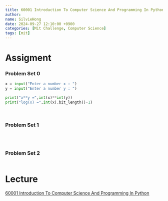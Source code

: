 ```yaml
---
title: 60001 Introduction To Computer Science And Programming In Python
author: 
name: SilvieHong
date: 2024-09-27 12:10:00 +0900
categories: [Mit Challenge, Computer Science]
tags: [mit]
---
```


# Assigment
### Problem Set 0
```python
x = input("Enter a number x : ")
y = input("Enter a number y : ")

print("x**y =",int(x)**int(y))
print("log(x) =",int(x).bit_length()-1)
```
<br>

### Problem Set 1
```python


```
<br>

### Problem Set 2
```python

```

# Lecture
[60001 Introduction To Computer Science And Programming In Python](https://ocw.mit.edu/courses/6-0001-introduction-to-computer-science-and-programming-in-python-fall-2016/)
